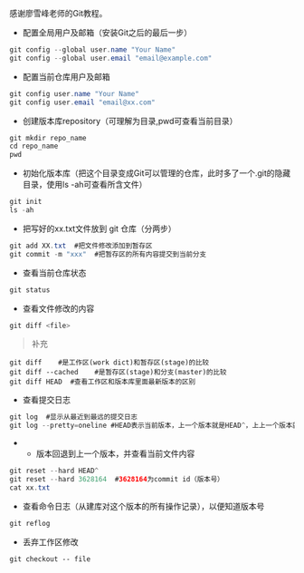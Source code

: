 感谢廖雪峰老师的Git教程。

- 配置全局用户及邮箱（安装Git之后的最后一步）
```java
git config --global user.name "Your Name"
git config --global user.email "email@example.com"
```
- 配置当前仓库用户及邮箱
```java
git config user.name "Your Name"
git config user.email "email@xx.com"
```
- 创建版本库repository（可理解为目录,pwd可查看当前目录）
```java
git mkdir repo_name
cd repo_name
pwd 
```
- 初始化版本库（把这个目录变成Git可以管理的仓库，此时多了一个.git的隐藏目录，使用ls -ah可查看所含文件）
```java
git init  
ls -ah
```
- 把写好的xx.txt文件放到 git 仓库（分两步）
```java
git add XX.txt  #把文件修改添加到暂存区
git commit -m "xxx"  #把暂存区的所有内容提交到当前分支
```
- 查看当前仓库状态
```java
git status
```
- 查看文件修改的内容
```java
git diff <file>
```
> 补充
```gitbash
git diff    #是工作区(work dict)和暂存区(stage)的比较
git diff --cached    #是暂存区(stage)和分支(master)的比较
git diff HEAD  #查看工作区和版本库里面最新版本的区别
```
- 查看提交日志
```java
git log  #显示从最近到最远的提交日志
git log --pretty=oneline #HEAD表示当前版本，上一个版本就是HEAD^，上上一个版本就是HEAD^^，上100个版本是HEAD~100
```
- - 版本回退到上一个版本，并查看当前文件内容
```java
git reset --hard HEAD^
git reset --hard 3628164  #3628164为commit id（版本号）
cat xx.txt
```
- 查看命令日志（从建库对这个版本的所有操作记录），以便知道版本号
```java
git reflog
```
- 丢弃工作区修改
```git
git checkout -- file
```









